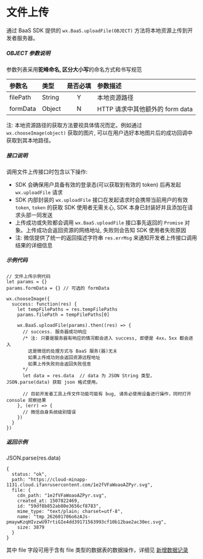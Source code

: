 # 文件上传

通过 BaaS SDK 提供的 `wx.BaaS.uploadFile(OBJECT)` 方法将本地资源上传到开发者服务器。

##### OBJECT 参数说明
参数列表采用**驼峰命名, 区分大小写**的命名方式和书写规范

| 参数名      | 类型     | 是否必填 | 参数描述                    |
| :------- | :----- | :--: | :---------------------- |
| filePath | String |  Y   | 本地资源路径                  |
| formData | Object |  N   | HTTP 请求中其他额外的 form data |

注: 本地资源路径的获取方法要视具体情况而定。例如通过 `wx.chooseImage(object)` 获取的图片, 可以在用户选好本地图片后的成功回调中获取到其本地路径。

##### 接口说明
调用文件上传接口时包含以下操作:
- SDK 会确保用户具备有效的登录态(可以获取到有效的 token) 后再发起 `wx.uploadFile` 请求
- SDK 内部封装的 `wx.uploadFile` 接口在发起请求时会携带当前用户的有效 `token`,  `token` 的获取 SDK 使用者无需关心, SDK 本身已封装好并且添加在请求头部一同发送
- 上传成功或失败都会调用 `wx.BaaS.uploadFile` 接口事先返回的 `Promise` 对象。上传成功会返回资源的网络地址, 失败则会告知 SDK 使用者失败原因
- 注: 微信提供了统一的返回描述字符串 `res.errMsg` 来通知开发者上传接口调用结果的详细信息

##### 示例代码
```
// 文件上传示例代码
let params = {}
params.formData = {} // 可选的 formData

wx.chooseImage({
  success: function(res) {
    let tempFilePaths = res.tempFilePaths
    params.filePath = tempFilePaths[0]

    wx.BaaS.uploadFile(params).then((res) => {
      // success. 服务器成功响应
      /* 注: 只要是服务器有响应的情况都会进入 success, 即便是 4xx，5xx 都会进入
        这是微信的处理方式与 BaaS 服务(器)无关
        如果上传成功则会返回资源远程地址
        如果上传失败则会返回失败信息
      */
      let data = res.data  // data 为 JSON String 类型，JSON.parse(data) 获取 json 格式使用。

      // 目前开发者工具上传文件功能可能有 bug, 请务必使用设备进行操作，同时打开 console 观察结果
    }, (err) => {
      // 微信自身系统级别错误
    })
  }
})
```

##### 返回示例
JSON.parse(res.data)
```
{
  status: "ok",
  path: "https://cloud-minapp-1131.cloud.ifanrusercontent.com/1e2fVFaWoaoAZPyr.svg",
  file: {
    cdn_path: "1e2fVFaWoaoAZPyr.svg",
    created_at: 1507822469,
    id: "59df8b852ab80e3656cf8783",
    mime_type: "text/plain; charset=utf-8",
    name: "tmp_262601706o6zAJs-pmaywKzqHIvzwU97rtiGIe4dd39171563993cf10b12bae2ac30ec.svg",
    size: 3879
  }
}
```
其中 file 字段可用于含有 file 类型的数据表的数据操作，详细见 [新增数据记录](../schema/create-record.md)